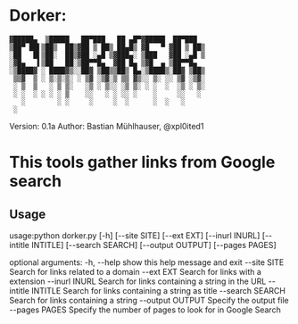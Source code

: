 # Dorker:

	▓█████▄  ▒█████   ██▀███   ██ ▄█▀▓█████  ██▀███  
	▒██▀ ██▌▒██▒  ██▒▓██ ▒ ██▒ ██▄█▒ ▓█   ▀ ▓██ ▒ ██▒
	░██   █▌▒██░  ██▒▓██ ░▄█ ▒▓███▄░ ▒███   ▓██ ░▄█ ▒
	░▓█▄   ▌▒██   ██░▒██▀▀█▄  ▓██ █▄ ▒▓█  ▄ ▒██▀▀█▄  
	░▒████▓ ░ ████▓▒░░██▓ ▒██▒▒██▒ █▄░▒████▒░██▓ ▒██▒
	 ▒▒▓  ▒ ░ ▒░▒░▒░ ░ ▒▓ ░▒▓░▒ ▒▒ ▓▒░░ ▒░ ░░ ▒▓ ░▒▓░
	 ░ ▒  ▒   ░ ▒ ▒░   ░▒ ░ ▒░░ ░▒ ▒░ ░ ░  ░  ░▒ ░ ▒░
	 ░ ░  ░ ░ ░ ░ ▒    ░░   ░ ░ ░░ ░    ░     ░░   ░ 
	   ░        ░ ░     ░     ░  ░      ░  ░   ░     
	 ░                                               
	

Version: 0.1a
Author: Bastian Mühlhauser, @xpl0ited1

# This tools gather links from Google search
## Usage
usage:python dorker.py [-h] [--site SITE] [--ext EXT] [--inurl INURL]
                 [--intitle INTITLE] [--search SEARCH] [--output OUTPUT]
                 [--pages PAGES]

optional arguments:
  -h, --help         show this help message and exit
  --site SITE        Search for links related to a domain
  --ext EXT          Search for links with a extension
  --inurl INURL      Search for links containing a string in the URL
  --intitle INTITLE  Search for links containing a string as title
  --search SEARCH    Search for links containing a string
  --output OUTPUT    Specify the output file
  --pages PAGES      Specify the number of pages to look for in Google Search

